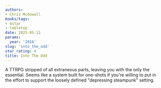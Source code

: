 ```yaml
---
authors:
- Chris Mcdowall
books/tags:
- 4star
- tabletop
date: 2025-05-11
params:
  year: '2016'
slug: 'into_the_odd'
star_rating: 4
title: Into The Odd
---
```


A TTRPG stripped of all extraneous parts, leaving you with the only the essential. Seems like a system built for one-shots if you're willing to put in the effort to support the loosely defined "depressing steampunk" setting.

<!--more-->
